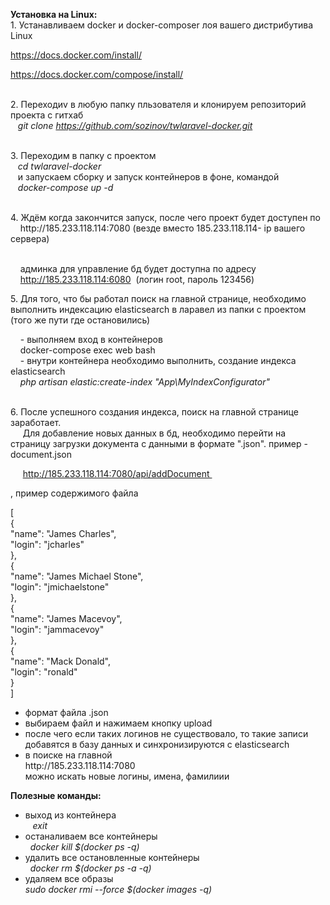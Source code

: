 
<p><strong>Установка на Linux:</strong><br />1. Устанавливаем docker и docker-composer лоя вашего дистрибутива Linux</p>
<p><a href="https://docs.docker.com/install/">https://docs.docker.com/install/</a></p>
<p><a href="https://docs.docker.com/compose/install/">https://docs.docker.com/compose/install/</a></p>
<p><br />2. Переходиv в любую папку пльзователя и клонируем репозиторий проекта с гитхаб<br />&nbsp; &nbsp;<em>git clone <a href="https://github.com/sozinov/twlaravel-docker.git">https://github.com/sozinov/twlaravel-docker.git</a></em></p>
<p><br />3. Переходим в папку с проектом<br />&nbsp;<em> &nbsp;cd twlaravel-docker</em><br />&nbsp; &nbsp;и запускаем сборку и запуск контейнеров в фоне, командой<br />&nbsp; &nbsp;<em>docker-compose up -d</em></p>
<p><br />4. Ждём когда закончится запуск, после чего проект будет доступен по <br />&nbsp; &nbsp; http://185.233.118.114:7080 (везде вместо 185.233.118.114- ip вашего сервера)<br />&nbsp; &nbsp;</p>
<p>&nbsp; &nbsp; админка для управление бд будет доступна по адресу<br />&nbsp; &nbsp; <a href="http://185.233.118.114:6080">http://185.233.118.114:6080</a>&nbsp; (логин root, пароль 123456)</p>
<p>5. Для того, что бы работал поиск на главной странице, необходимо выполнить индексацию elasticsearch в ларавел из папки с проектом (того же пути где остановились)</p>
<p>&nbsp; &nbsp; - выполняем вход в контейнеров<br />&nbsp; &nbsp; docker-compose exec web bash<br />&nbsp; &nbsp; - внутри контейнера необходимо выполнить, создание индекса elasticsearch<br /><em>&nbsp; &nbsp; php artisan elastic:create-index "App\MyIndexConfigurator"</em></p>
<p><br />6. После успешного создания индекса, поиск на главной странице заработает.&nbsp;<br />&nbsp; &nbsp; &nbsp;Для добавление новых данных в бд, необходимо перейти на страницу загрузки документа с данными в формате ".json". пример -&nbsp; document.json</p>
<p>&nbsp; &nbsp; &nbsp;<a href="http://185.233.118.114:7080/api/addDocument">http://185.233.118.114:7080/api/addDocument&nbsp;</a>&nbsp;</p>
<p>, пример содержимого файла</p>
<p>[<br />{<br />"name": "James Charles",<br />"login": "jcharles"<br />},<br />{<br />"name": "James Michael Stone",<br />"login": "jmichaelstone"<br />},<br />{<br />"name": "James Macevoy",<br />"login": "jammacevoy"<br />},<br />{<br />"name": "Mack Donald",<br />"login": "ronald"<br />}<br />]</p>
<ul>
<li>формат файла .json</li>
<li>выбираем файл и нажимаем кнопку upload</li>
<li>после чего если таких логинов не существовало, то такие записи добавятся в базу данных и синхронизируются с elasticsearch</li>
<li>в поиске на главной<br />http://185.233.118.114:7080<br />можно искать новые логины, имена, фамилиии</li>
</ul>
<p><strong>Полезные команды:</strong></p>
<ul>
<li>выход из контейнера<br /><em>&nbsp; &nbsp;exit</em>&nbsp;</li>
<li>останаливаем все контейнеры<br /><em>&nbsp; docker kill $(docker ps -q)</em></li>
<li>удалить все остановленные контейнеры <br /><em>&nbsp; docker rm $(docker ps -a -q)</em><em></em></li>
<li>удаляем все образы<br /><em>sudo docker rmi --force $(docker images -q)</em></li>
</ul>